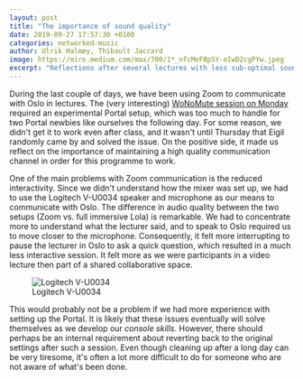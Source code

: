 ```yaml
---
layout: post
title: "The importance of sound quality"
date: 2019-09-27 17:57:30 +0100
categories: networked-music
author: Ulrik Halmøy, Thibault Jaccard
image: https://miro.medium.com/max/700/1*_nfcMeFBpSY-eIwD2cgPYw.jpeg
excerpt: "Reflections after several lectures with less sub-optimal sound quality"
---
```


During the last couple of days, we have been using Zoom to communicate with Oslo in lectures. The (very interesting) [WoNoMute session on Monday](http://wonomute.no/seminars/natasha-barrett-seminar-talk) required an experimental Portal setup, which was too much to handle for two Portal newbies like ourselves the following day. For some reason, we didn't get it to work even after class, and it wasn't until Thursday that Eigil randomly came by and solved the issue. On the positive side, it made us reflect on the importance of maintaining a high quality communication channel in order for this programme to work.

One of the main problems with Zoom communication is the reduced interactivity. Since we didn't understand how the mixer was set up, we had to use the Logitech V-U0034 speaker and microphone as our means to communicate with Oslo. The difference in audio quality between the two setups (Zoom vs. full immersive Lola) is remarkable. We had to concentrate more to understand what the lecturer said, and to speak to Oslo required us to move closer to the microphone. Consequently, it felt more interrupting to pause the lecturer in Oslo to ask a quick question, which resulted in a much less interactive session. It felt more as we were participants in a video lecture then part of a shared collaborative space.

<figure>
	<img src="https://cdn-images.av-iq.com/products/enlarge/V-U0034.jpg" alt="Logitech V-U0034">
	<figcaption>Logitech V-U0034</figcaption>
</figure>

This would probably not be a problem if we had more experience with setting up the Portal. It is likely that these issues eventually will solve themselves as we develop our *console skills*. However, there should perhaps be an internal requirement about reverting back to the original settings after such a session. Even though cleaning up after a long day can be very tiresome, it's often a lot more difficult to do for someone who are not aware of what's been done.
